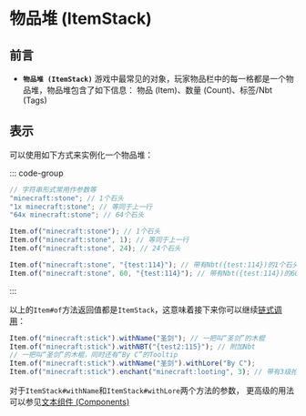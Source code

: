 # 物品堆 (ItemStack)

## 前言

- **`物品堆 (ItemStack)`** 游戏中最常见的对象，玩家物品栏中的每一格都是一个物品堆，物品堆包含了如下信息：
  物品 (Item)、数量 (Count)、标签/Nbt (Tags)

## 表示

可以使用如下方式来实例化一个物品堆：

::: code-group

```js [字符串]
// 字符串形式常用作参数等
"minecraft:stone"; // 1个石头
"1x minecraft:stone"; // 等同于上一行
"64x minecraft:stone"; // 64个石头
```

```js [对象]
Item.of("minecraft:stone"); // 1个石头
Item.of("minecraft:stone", 1); // 等同于上一行
Item.of("minecraft:stone", 24); // 24个石头

Item.of("minecraft:stone", "{test:114}"); // 带有Nbt({test:114})的1个石头
Item.of("minecraft:stone", 60, "{test:114}"); // 带有Nbt({test:114})的60个石头
```

:::

以上的`Item#of`方法返回值都是`ItemStack`，这意味着接下来你可以继续[链式调用](https://blog.csdn.net/Glengaga/article/details/135189920)：

```js
Item.of("minecraft:stick").withName("圣剑"); // 一把叫“圣剑”的木棍
Item.of("minecraft:stick").withNBT("{test2:115}"); // 附加Nbt
// 一把叫“圣剑”的木棍，同时还有“By C”的Tooltip
Item.of("minecraft:stick").withName("圣剑").withLore("By C");
Item.of("minecraft:stick").enchant("minecraft:looting", 3); // 带有3级抢夺的木棍
```

对于`ItemStack#withName`和`ItemStack#withLore`两个方法的参数，
更高级的用法可以参见[文本组件 (Components)](./Components.md)
